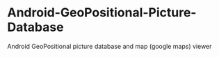 # Android-GeoPositional-Picture-Database
Android GeoPositional picture database and map (google maps) viewer
